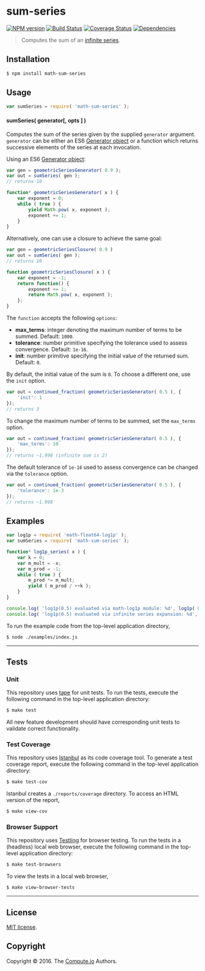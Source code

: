 sum-series
===
[![NPM version][npm-image]][npm-url] [![Build Status][build-image]][build-url] [![Coverage Status][coverage-image]][coverage-url] [![Dependencies][dependencies-image]][dependencies-url]

> Computes the sum of an [infinite series][infinite-series].


## Installation

``` bash
$ npm install math-sum-series
```


## Usage

``` javascript
var sumSeries = require( 'math-sum-series' );
```

#### sumSeries( generator[, opts ] )

Computes the sum of the series given by the supplied `generator` argument. `generator` can be either an ES6 [Generator object][es6-generator] or a function which
returns successive elements of the series at each invocation.

Using an ES6 [Generator object][es6-generator]:

```javascript
var gen = geometricSeriesGenerator( 0.9 );
var out = sumSeries( gen );
// returns 10

function* geometricSeriesGenerator( x ) {
	var exponent = 0;
	while ( true ) {
		yield Math.pow( x, exponent );
		exponent += 1;
	}
}
```

Alternatively, one can use a closure to achieve the same goal:

```javascript
var gen = geometricSeriesClosure( 0.9 )
var out = sumSeries( gen );
// returns 10

function geometricSeriesClosure( x ) {
	var exponent = -1;
	return function() {
		exponent += 1;
		return Math.pow( x, exponent );
	};
}
```

The `function` accepts the following `options`:
*	__max_terms__: integer denoting the maximum number of terms to be summed. Default: `1000`.
*	__tolerance__: number primitive specifying the tolerance used to assess convergence. Default: `1e-16`.
*	__init__: number primitive specifying the initial value of the returned sum. Default: `0`.

By default, the initial value of the sum is `0`. To choose a different one, use the `init` option.

```javascript
var out = continued_fraction( geometricSeriesGenerator( 0.5 ), {
	'init': 1
});
// returns 3
```

To change the maximum number of terms to be summed, set the `max_terms` option.

```javascript
var out = continued_fraction( geometricSeriesGenerator( 0.5 ), {
	'max_terms': 10
});
// returns ~1.998 (infinite sum is 2)
```

The default tolerance of `1e-16` used to assess convergence can be changed via the `tolerance` option.

```javascript
var out = continued_fraction( geometricSeriesGenerator( 0.5 ), {
	'tolerance': 1e-3
});
// returns ~1.998
```

## Examples

``` javascript
var log1p = require( 'math-float64-log1p' );
var sumSeries = require( 'math-sum-series' );

function* log1p_series( x ) {
	var k = 0;
	var m_mult = -x;
	var m_prod = -1;
	while ( true ) {
		m_prod *= m_mult;
		yield ( m_prod / ++k );
	}
}

console.log( 'log1p(0.5) evaluated via math-log1p module: %d', log1p( 0.5 ) );
console.log( 'log1p(0.5) evaluated via infinite series expansion: %d', sumSeries( log1p_series( 0.5 ) ) );
```

To run the example code from the top-level application directory,

``` bash
$ node ./examples/index.js
```


---
## Tests

### Unit

This repository uses [tape][tape] for unit tests. To run the tests, execute the following command in the top-level application directory:

``` bash
$ make test
```

All new feature development should have corresponding unit tests to validate correct functionality.


### Test Coverage

This repository uses [Istanbul][istanbul] as its code coverage tool. To generate a test coverage report, execute the following command in the top-level application directory:

``` bash
$ make test-cov
```

Istanbul creates a `./reports/coverage` directory. To access an HTML version of the report,

``` bash
$ make view-cov
```


### Browser Support

This repository uses [Testling][testling] for browser testing. To run the tests in a (headless) local web browser, execute the following command in the top-level application directory:

``` bash
$ make test-browsers
```

To view the tests in a local web browser,

``` bash
$ make view-browser-tests
```

<!-- [![browser support][browsers-image]][browsers-url] -->


---
## License

[MIT license](http://opensource.org/licenses/MIT).


## Copyright

Copyright &copy; 2016. The [Compute.io][compute-io] Authors.


[npm-image]: http://img.shields.io/npm/v/math-sum-series.svg
[npm-url]: https://npmjs.org/package/math-sum-series

[build-image]: http://img.shields.io/travis/math-io/sum-series/master.svg
[build-url]: https://travis-ci.org/math-io/sum-series

[coverage-image]: https://img.shields.io/codecov/c/github/math-io/sum-series/master.svg
[coverage-url]: https://codecov.io/github/math-io/sum-series?branch=master

[dependencies-image]: http://img.shields.io/david/math-io/sum-series.svg
[dependencies-url]: https://david-dm.org/math-io/sum-series

[dev-dependencies-image]: http://img.shields.io/david/dev/math-io/sum-series.svg
[dev-dependencies-url]: https://david-dm.org/dev/math-io/sum-series

[github-issues-image]: http://img.shields.io/github/issues/math-io/sum-series.svg
[github-issues-url]: https://github.com/math-io/sum-series/issues

[tape]: https://github.com/substack/tape
[istanbul]: https://github.com/gotwarlost/istanbul
[testling]: https://ci.testling.com

[infinite-series]: https://en.wikipedia.org/wiki/Series_%28mathematics%29
[es6-generator]: https://developer.mozilla.org/en-US/docs/Web/JavaScript/Reference/Statements/function*
[compute-io]: https://github.com/compute-io
